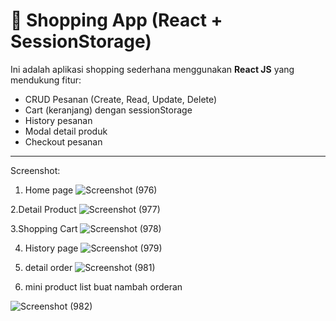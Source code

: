 # 🛒 Shopping App (React + SessionStorage)

Ini adalah aplikasi shopping sederhana menggunakan **React JS** yang mendukung fitur:
- CRUD Pesanan (Create, Read, Update, Delete)
- Cart (keranjang) dengan sessionStorage
- History pesanan
- Modal detail produk
- Checkout pesanan

---

Screenshot:

1. Home page
![Screenshot (976)](https://github.com/user-attachments/assets/45cadac3-6bc3-4efd-bd43-2dc26705db61)

2.Detail Product
![Screenshot (977)](https://github.com/user-attachments/assets/b1d63ef7-cfa7-474d-b2db-61e4aaf34ed7)

3.Shopping Cart
![Screenshot (978)](https://github.com/user-attachments/assets/55449726-b7e8-44f3-8c06-fec465c00109)

4. History page
![Screenshot (979)](https://github.com/user-attachments/assets/28c56aa4-713f-4ea1-9d89-de31a0ca7b64)

5. detail order
![Screenshot (981)](https://github.com/user-attachments/assets/15fd643d-c73d-4cd3-94c6-f4c003fdf3ae)

6. mini product list buat nambah orderan

![Screenshot (982)](https://github.com/user-attachments/assets/bb3e57c4-62a1-4ce7-9a98-217eb45d32ea)
